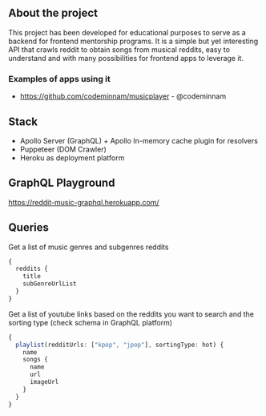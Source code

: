 ## About the project
This project has been developed for educational purposes to serve as a backend for frontend mentorship programs. It is a simple but yet interesting API that crawls reddit to obtain songs from musical reddits, easy to understand and with many possibilities for frontend apps to leverage it.

### Examples of apps using it
- https://github.com/codeminnam/musicplayer - @codeminnam

## Stack
- Apollo Server (GraphQL) + Apollo In-memory cache plugin for resolvers
- Puppeteer (DOM Crawler)
- Heroku as deployment platform

## GraphQL Playground
https://reddit-music-graphql.herokuapp.com/

## Queries
Get a list of music genres and subgenres reddits
```ts
{
  reddits {
    title
    subGenreUrlList
  }
}
```

Get a list of youtube links based on the reddits you want to search and the sorting type (check schema in GraphQL platform)
```ts
{
  playlist(redditUrls: ["kpop", "jpop"], sortingType: hot) {
    name
    songs {
      name
      url
      imageUrl
    }
  }
}
```


